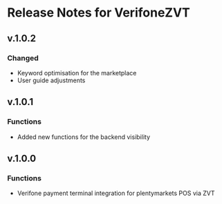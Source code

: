 # Release Notes for VerifoneZVT

## v.1.0.2

### Changed

- Keyword optimisation for the marketplace
- User guide adjustments

## v.1.0.1

### Functions

- Added new functions for the backend visibility

## v.1.0.0

### Functions

- Verifone payment terminal integration for plentymarkets POS via ZVT
